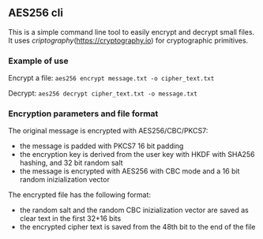 ## AES256 cli

This is a simple command line tool to easily encrypt and decrypt small files.
It uses _criptography_(https://cryptography.io) for cryptographic primitives.

### Example of use

Encrypt a file:
``aes256 encrypt message.txt -o cipher_text.txt``

Decrypt:
``aes256 decrypt cipher_text.txt -o message.txt``

### Encryption parameters and file format

The original message is encrypted with AES256/CBC/PKCS7:

- the message is padded with PKCS7 16 bit padding
- the encryption key is derived from the user key with HKDF with SHA256 hashing, and 32 bit random salt
- the message is encrypted with AES256 with CBC mode and a 16 bit random inizialization vector

The encrypted file has the following format:

- the random salt and the random CBC inizialization vector are saved as clear text in the first 32+16 bits
- the encrypted cipher text is saved from the 48th bit to the end of the file